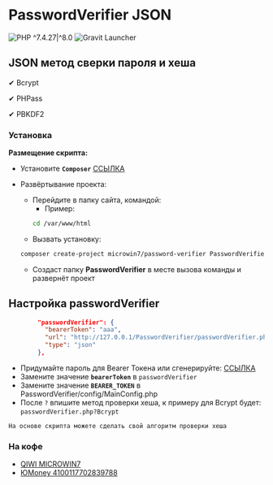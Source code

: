 # PasswordVerifier JSON

![PHP ^7.4.27|^8.0](https://img.shields.io/badge/PHP-^7.4.27|^8.0-blue)
![Gravit Launcher](https://img.shields.io/badge/Gravit%20Launcher-^5.2.11-brightgreen)

## JSON метод сверки пароля и хеша

✔ Bcrypt

✔ PHPass

✔ PBKDF2

### Установка
**Размещение скрипта:**

- Установите **`Composer`** [ССЫЛКА](https://getcomposer.org/download/)

- Развёртывание проекта:
  - Перейдите в папку сайта, командой:
    - Пример:
    ```bash
    cd /var/www/html
    ```
  - Вызвать установку:
  ```bash
  composer create-project microwin7/password-verifier PasswordVerifier
  ```
  - Создаст папку **PasswordVerifier** в месте вызова команды и развернёт проект

## Настройка passwordVerifier

```json
        "passwordVerifier": {
          "bearerToken": "aaa",
          "url": "http://127.0.0.1/PasswordVerifier/passwordVerifier.php?МЕТОД_ХЕШИРОВАНИЯ",
          "type": "json"
        },
```
- Придумайте пароль для Bearer Токена или сгенерируйте: [ССЫЛКА](http://www.onlinepasswordgenerator.ru/)
- Замените значение **`bearerToken`** в `passwordVerifier`
- Замените значение **`BEARER_TOKEN`** в PasswordVerifier/config/MainConfig.php
- После `?` впишите метод проверки хеша, к примеру для Bcrypt будет: `passwordVerifier.php?Bcrypt`

`На основе скрипта можете сделать свой алгоритм проверки хеша`

### На кофе
- [QIWI MICROWIN7](https://qiwi.com/n/microwin7)
- [ЮMoney 4100117702839788](https://yoomoney.ru/to/4100117702839788)
